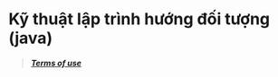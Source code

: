 # Kỹ thuật lập trình hướng đối tượng (java)
>***[Terms of use](https://github.com/FITHOU-UnderWorld/.github/blob/master/profile/README.md)***